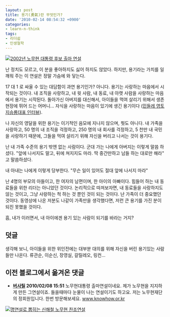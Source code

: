```yaml
---
layout: post
title: 용기(勇氣)란 무엇인가?
date: '2010-02-14 08:54:32 +0900'
categories:
- learn-n-think
tags:
- 리더쉽
- 인생철학
---
```


[![2002년 노무현 대통령 후보 출마 연설](http://img.youtube.com/vi/06odM3nnDUs/0.jpg)](http://www.youtube.com/watch?v=06odM3nnDUs)

난 정치도 모르고, 이 분을 좋아하지도 싫어 하지도 않았다. 하지만, 용기라는 가치를 일깨워 주는 이 연설은 정말 가슴에 와 닿는다.

<div class="spacer"></div>

17 대 1 로 싸울 수 있는 대담함이 과연 용기인가? 아니다. 용기는 사랑하는 마음에서 시작되는 것이다. 내 조직을 사랑하고, 내 윗 사람, 내 동료, 내 아랫 사람을 사랑하는 마음에서 용기는 시작된다. 돌아가신 아버지를 대신해서, 아이들을 먹여 살리기 위해서 생존현장에 뛰어 드는 어머니... 자식을 사랑하는 마음이 있기에 생긴 용기이다 ([민들레 영토 지승룡대표 인터뷰](http://news.nate.com/view/20100127n06287)).

나 자신의 영달을 위한 용기는 이기적인 음모에 지나지 않으며, 뭣도 아니다. 내 가족을 사랑하고, 50 명의 내 조직을 걱정하고, 250 명의 내 회사를 걱정하고, 5 천만 내 국민을 사랑하기 때문에, 그들을 먹여 살리기 위해 자신을 버리고 나서는 것이 용기다.

난 내 가족 수준의 용기 밖엔 없는 사람이다. 군대 가는 나에게 아버지는 이렇게 말씀 하셨다. "앞에 나서지도 말고, 뒤에 쳐지지도 마라. 딱 중간만하고 남들 하는 대로만 해라" 고 말씀하셨다.

내 아내는 나에게 이렇게 당부한다. "무슨 일이 있어도 절대 앞에 나서지 마라"

난 4명의 부모의 아들이고, 한 여자의 남편이며, 한 아이의 아빠이다. 힘들어 하는 내 동료들을 위한 리더는 아니었던 것이다. 논리적으로 따져보자면, 내 동료들을 사랑하지도 않는 것이고, 그냥 사랑하는 척 하는 것 뿐인 것이 되는 것이다. 난 가족이 더 중요했던 것이다. 동영상에 나온 저분도 나같이 가족만을 생각했다면, 저런 큰 용기를 가진 분이 되진 못했을 것이다.

흠, 내가 이러면서, 내 아이에겐 용기 있는 사람이 되기를 바라는 거지?

## 덧글

생각해 보니, 아이들을 위한 위인전에는 대부분 대의를 위해 자신을 버린 용기있는 사람들만 나온다. 류관순, 이순신, 장영실, 갈릴레오, 링컨...

<!--more-->

## 이전 블로그에서 옮겨온 댓글

- **[버사틸](http://blog.naver.com/joonyou97) 2010/02/08 15:51** 노무현대통령 출마연설이네요. 제가 노무현을 지지하게 만든 그연설이죠. 들을때마다 눈물이 나는 연설이기도 하고요. 저는 노무현재단의 정회원입니다. 한번 방문해보세요. www.knowhow.or.kr

[![명연설로 뽑히는 신해철 노무현 찬조연설](http://img.youtube.com/vi/xjovvawN_iI/1.jpg)](http://www.youtube.com/watch?v=xjovvawN_iI)
